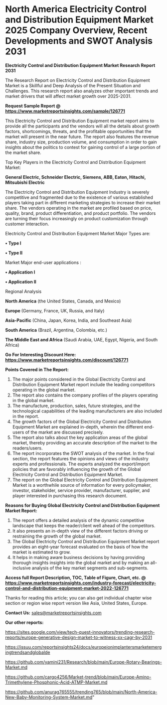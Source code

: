 # North America Electricity Control and Distribution Equipment Market 2025 Company Overview, Recent Developments and SWOT Analysis 2031

<strong>Electricity Control and Distribution Equipment Market Research Report 2031</strong>

The Research Report on Electricity Control and Distribution Equipment Market is a Skillful and Deep Analysis of the Present Situation and Challenges. This research report also analyzes other important trends and market drivers that will affect market growth over 2025-2031.

<strong>Request Sample Report @ <a href=https://www.marketreportsinsights.com/sample/126771>https://www.marketreportsinsights.com/sample/126771</a></strong>

This Electricity Control and Distribution Equipment market report aims to provide all the participants and the vendors will all the details about growth factors, shortcomings, threats, and the profitable opportunities that the market will present in the near future. The report also features the revenue share, industry size, production volume, and consumption in order to gain insights about the politics to contest for gaining control of a large portion of the market share.

Top Key Players in the Electricity Control and Distribution Equipment Market:

<strong>General Electric, Schneider Electric, Siemens, ABB, Eaton, Hitachi, Mitsubishi Electric</strong>

The Electricity Control and Distribution Equipment Industry is severely competitive and fragmented due to the existence of various established players taking part in different marketing strategies to increase their market share. The vendors operating in the market are profiled based on price, quality, brand, product differentiation, and product portfolio. The vendors are turning their focus increasingly on product customization through customer interaction.

Electricity Control and Distribution Equipment Market Major Types are:

<strong>• Type I

• Type II</strong>

Market Major end-user applications :

<strong>• Application I

• Application II</strong>

Regional Analysis

</u><strong><b>North America</b></strong> (the United States, Canada, and Mexico)

<strong><b>Europe </b></strong>(Germany, France, UK, Russia, and Italy)

<strong><b>Asia-Pacific</b></strong> (China, Japan, Korea, India, and Southeast Asia)

<strong><b>South America</b></strong> (Brazil, Argentina, Colombia, etc.)

<strong><b>The Middle East and Africa</b></strong> (Saudi Arabia, UAE, Egypt, Nigeria, and South Africa)

<strong>Go For Interesting Discount Here: <a href=https://www.marketreportsinsights.com/discount/126771>https://www.marketreportsinsights.com/discount/126771</a></strong>

<strong>Points Covered in The Report:</strong>
<ol>
  <li>The major points considered in the Global Electricity Control and Distribution Equipment Market report include the leading competitors operating in the global market.</li>
  <li>The report also contains the company profiles of the players operating in the global market.</li>
  <li>The manufacture, production, sales, future strategies, and the technological capabilities of the leading manufacturers are also included in the report.</li>
  <li>The growth factors of the Global Electricity Control and Distribution Equipment Market are explained in-depth, wherein the different end-users of the market are discussed precisely.</li>
  <li>The report also talks about the key application areas of the global market, thereby providing an accurate description of the market to the readers/users.</li>
  <li>The report incorporates the SWOT analysis of the market. In the final section, the report features the opinions and views of the industry experts and professionals. The experts analyzed the export/import policies that are favorably influencing the growth of the Global Electricity Control and Distribution Equipment Market.</li>
  <li>The report on the Global Electricity Control and Distribution Equipment Market is a worthwhile source of information for every policymaker, investor, stakeholder, service provider, manufacturer, supplier, and player interested in purchasing this research document.</li>
</ol>
<strong>Reasons for Buying Global Electricity Control and Distribution Equipment Market Report:</strong>

<ol>
  <li>The report offers a detailed analysis of the dynamic competitive landscape that keeps the reader/client well ahead of the competitors.</li>
  <li>It also presents an in-depth view of the different factors driving or restraining the growth of the global market.</li>
  <li>The Global Electricity Control and Distribution Equipment Market report provides an eight-year forecast evaluated on the basis of how the market is estimated to grow.</li>
  <li>It helps in making aware business decisions by having providing thorough insights insights into the global market and by making an all-inclusive analysis of the key market segments and sub-segments.</li>
</ol>
<strong>Access full Report Description, TOC, Table of Figure, Chart, etc. @ <a href=https://www.marketreportsinsights.com/industry-forecast/electricity-control-and-distribution-equipment-market-2022-126771>https://www.marketreportsinsights.com/industry-forecast/electricity-control-and-distribution-equipment-market-2022-126771</a></strong>


Thanks for reading this article; you can also get individual chapter wise section or region wise report version like Asia, United States, Europe.

<strong>Contact Us:</strong>
sales@marketreportsinsights.com

<strong>Our other reports:</strong>

<a href=https://sites.google.com/view/tech-quest-innovators/trending-research-reports/europe-generative-design-market-to-witness-xx-cagr-by-2031>https://sites.google.com/view/tech-quest-innovators/trending-research-reports/europe-generative-design-market-to-witness-xx-cagr-by-2031</a>

<a href=https://issuu.com/reportsinsights24/docs/europeionimplantersmarketemergingtrendsandglobalde>https://issuu.com/reportsinsights24/docs/europeionimplantersmarketemergingtrendsandglobalde</a>

<a href=https://github.com/yamini231/Research/blob/main/Europe-Rotary-Bearings-Market.md>https://github.com/yamini231/Research/blob/main/Europe-Rotary-Bearings-Market.md</a>

<a href=https://github.com/cargo4256/Market-trend/blob/main/Europe-Amino-Trimethylene-Phosphonic-Acid-ATMP-Market.md>https://github.com/cargo4256/Market-trend/blob/main/Europe-Amino-Trimethylene-Phosphonic-Acid-ATMP-Market.md</a>

<a href=https://github.com/anurag765555/trending765/blob/main/North-America-New-Baby-Monitoring-System-Market.md>https://github.com/anurag765555/trending765/blob/main/North-America-New-Baby-Monitoring-System-Market.md</a>"
